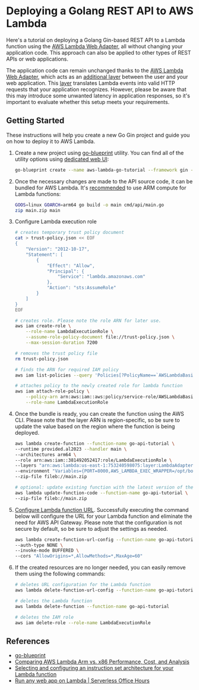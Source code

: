 # Deploying a Golang REST API to AWS Lambda

Here's a tutorial on deploying a Golang Gin-based REST API to a Lambda function using the [AWS Lambda Web Adapter](https://github.com/awslabs/aws-lambda-web-adapter/tree/main), all without changing your application code. This approach can also be applied to other types of REST APIs or web applications.

The application code can remain unchanged thanks to the [AWS Lambda Web Adapter](https://github.com/awslabs/aws-lambda-web-adapter/tree/main), which acts as an [additional layer](https://docs.aws.amazon.com/lambda/latest/dg/chapter-layers.html) between the user and your web application. This [layer](https://community.aws/content/2fJxs6oeXINRtG18bXmou7nea5i/adding-flexibility-to-your-deployments-with-lambda-web-adapter#how-lambda-web-adapter-works-) translates Lambda events into valid HTTP requests that your application recognizes. However, please be aware that this may introduce some unwanted latency in application responses, so it's important to evaluate whether this setup meets your requirements.

## Getting Started

These instructions will help you create a new Go Gin project and guide you on how to deploy it to AWS Lambda.

1. Create a new project using [go-blueprint](https://github.com/Melkeydev/go-blueprint) utility. You can find all of the utility options using [dedicated web UI](https://go-blueprint.dev/):

   ```bash
   go-blueprint create --name aws-lambda-go-tutorial --framework gin --driver none --git skip
   ```

2. Once the necessary changes are made to the API source code, it can be bundled for AWS Lambda. It's [recommended](https://aws.amazon.com/blogs/apn/comparing-aws-lambda-arm-vs-x86-performance-cost-and-analysis-2/) to use ARM compute for Lambda functions:

   ```bash
   GOOS=linux GOARCH=arm64 go build -o main cmd/api/main.go
   zip main.zip main
   ```

3. Configure Lambda execution role

   ```bash
   # creates temporary trust policy document
   cat > trust-policy.json << EOF
   {
       "Version": "2012-10-17",
       "Statement": [
           {
               "Effect": "Allow",
               "Principal": {
                   "Service": "lambda.amazonaws.com"
               },
               "Action": "sts:AssumeRole"
           }
       ]
   }
   EOF

   # creates role. Please note the role ARN for later use.
   aws iam create-role \
       --role-name LambdaExecutionRole \
       --assume-role-policy-document file://trust-policy.json \
       --max-session-duration 7200

   # removes the trust policy file
   rm trust-policy.json

   # finds the ARN for required IAM policy
   aws iam list-policies --query 'Policies[?PolicyName==`AWSLambdaBasicExecutionRole`]'

   # attaches policy to the newly created role for lambda function
   aws iam attach-role-policy \
       --policy-arn arn:aws:iam::aws:policy/service-role/AWSLambdaBasicExecutionRole \
       --role-name LambdaExecutionRole
   ```

4. Once the bundle is ready, you can create the function using the AWS CLI. Please note that the layer ARN is region-specific, so be sure to update the value based on the region where the function is being deployed.

   ```bash
   aws lambda create-function --function-name go-api-tutorial \
   --runtime provided.al2023 --handler main \
   --architectures arm64 \
   --role arn:aws:iam::381492052417:role/LambdaExecutionRole \
   --layers "arn:aws:lambda:us-east-1:753240598075:layer:LambdaAdapterLayerArm64:24" \
   --environment "Variables={PORT=8000,AWS_LAMBDA_EXEC_WRAPPER=/opt/bootstrap,GIN_MODE=release}" \
   --zip-file fileb://main.zip

   # optional: update existing function with the latest version of the app
   aws lambda update-function-code --function-name go-api-tutorial \
   --zip-file fileb://main.zip
   ```

5. [Configure Lambda function URL](https://docs.aws.amazon.com/cli/latest/reference/lambda/create-function-url-config.html). Successfully executing the command below will configure the URL for your Lambda function and eliminate the need for AWS API Gateway. Please note that the configuration is not secure by default, so be sure to adjust the settings as needed.

   ```bash
   aws lambda create-function-url-config --function-name go-api-tutorial \
   --auth-type NONE \
   --invoke-mode BUFFERED \
   --cors "AllowOrigins=*,AllowMethods=*,MaxAge=60"
   ```

6. If the created resources are no longer needed, you can easily remove them using the following commands:

   ```bash
   # deletes URL configuration for the Lambda function
   aws lambda delete-function-url-config --function-name go-api-tutorial

   # deletes the Lambda function
   aws lambda delete-function --function-name go-api-tutorial

   # deletes the IAM role
   aws iam delete-role --role-name LambdaExecutionRole
   ```

## References

- [go-blueprint](https://github.com/Melkeydev/go-blueprint)
- [Comparing AWS Lambda Arm vs. x86 Performance, Cost, and Analysis](https://aws.amazon.com/blogs/apn/comparing-aws-lambda-arm-vs-x86-performance-cost-and-analysis-2/)
- [Selecting and configuring an instruction set architecture for your Lambda function](https://docs.aws.amazon.com/lambda/latest/dg/foundation-arch.html)
- [Run any web app on Lambda | Serverless Office Hours](https://www.youtube.com/watch?v=ArsTZ2y7u80)
